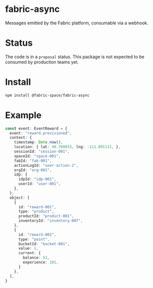 # fabric-async
Messages emitted by the Fabric platform, consumable via a webhook.

# Status
The code is in a `proposal` status.
This package is not expected to be consumed by production teams yet.

# Install
```bash
npm install @fabric-space/fabric-async
```

# Example
```typescript
const event: EventReward = {
  event: "reward.provisioned",
  context: {
    timestamp: Date.now(),
    location: { lat: 40.760833, lng: -111.891111, },
    sessionId: "session-001",
    spaceId: "space-001",
    fabId: "fab-001",
    actionLogId: "user-action-2",
    orgId: "org-001",
    idp: {
      idpId: "idp-001",
      userId: "user-001",
    },
  },
  object: [
    {
      id: "reward-001",
      type: "product",
      productId: "product-001",
      inventoryId: "inventory-007",
    },
    {
      id: "reward-002",
      type: "point",
      bucketId: "bucket-001",
      value: 1,
      current: {
        balance: 51,
        experience: 101,
      }
    },
  ],
}
```
